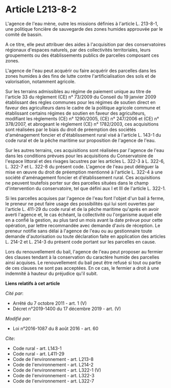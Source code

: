 # Article L213-8-2

L'agence de l'eau mène, outre les missions définies à l'article L. 213-8-1, une politique foncière de sauvegarde des zones
humides approuvée par le comité de bassin. 

A ce titre, elle peut attribuer des aides à l'acquisition par des conservatoires régionaux d'espaces naturels, par des
collectivités territoriales, leurs groupements ou des établissements publics de parcelles composant ces zones. 

L'agence de l'eau peut acquérir ou faire acquérir des parcelles dans les zones humides à des fins de lutte contre
l'artificialisation des sols et de valorisation, notamment agricole. 

Sur les terrains admissibles au régime de paiement unique au titre de l'article 33 du règlement (CE) n° 73/2009 du Conseil du
19 janvier 2009 établissant des règles communes pour les régimes de soutien direct en faveur des agriculteurs dans le cadre
de la politique agricole commune et établissant certains régimes de soutien en faveur des agriculteurs, modifiant les
règlements (CE) n° 1290/2005, (CE) n° 247/2006 et (CE) n° 378/2007, et abrogeant le règlement (CE) n° 1782/2003, ces
acquisitions sont réalisées par le biais du droit de préemption des sociétés d'aménagement foncier et d'établissement rural
visé à l'article L. 143-1 du code rural et de la pêche maritime sur proposition de l'agence de l'eau. 

Sur les autres terrains, ces acquisitions sont réalisées par l'agence de l'eau dans les conditions prévues pour les
acquisitions du Conservatoire de l'espace littoral et des rivages lacustres par les articles L. 322-3 à L. 322-6, L. 322-7 et
L. 322-8 du présent code. L'agence de l'eau peut déléguer la mise en œuvre du droit de préemption mentionné à l'article L.
322-4 à une société d'aménagement foncier et d'établissement rural. Ces acquisitions ne peuvent toutefois porter sur des
parcelles situées dans le champ d'intervention du conservatoire, tel que défini aux I et III de l'article L. 322-1. 

Si les parcelles acquises par l'agence de l'eau font l'objet d'un bail à ferme, le preneur ne peut faire usage des
possibilités qui lui sont ouvertes par l'article L. 411-29 du code rural et de la pêche maritime qu'après en avoir averti
l'agence et, le cas échéant, la collectivité ou l'organisme auquel elle en a confié la gestion, au plus tard un mois avant la
date prévue pour cette opération, par lettre recommandée avec demande d'avis de réception. Le preneur notifie sans délai à
l'agence de l'eau ou au gestionnaire toute demande d'autorisation ou toute déclaration faite en application des articles L.
214-2 et L. 214-3 du présent code portant sur les parcelles en cause. 

Lors du renouvellement du bail, l'agence de l'eau peut proposer au fermier des clauses tendant à la conservation du caractère
humide des parcelles ainsi acquises. Le renouvellement du bail peut être refusé si tout ou partie de ces clauses ne sont pas
acceptées. En ce cas, le fermier a droit à une indemnité à hauteur du préjudice qu'il subit.

**Liens relatifs à cet article**

_Cité par_:

  - Arrêté du 7 octobre 2011 - art. 1 (V)
  - Décret n°2019-1400 du 17 décembre 2019 - art. (V)

_Modifié par_:

  - Loi n°2016-1087 du 8 août 2016 - art. 60

_Cite_:

  - Code rural - art. L143-1
  - Code rural - art. L411-29
  - Code de l'environnement - art. L213-8
  - Code de l'environnement - art. L214-2
  - Code de l'environnement - art. L322-1 (V)
  - Code de l'environnement - art. L322-3
  - Code de l'environnement - art. L322-7

